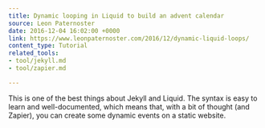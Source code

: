 ```yaml
---
title: Dynamic looping in Liquid to build an advent calendar
source: Leon Paternoster
date: 2016-12-04 16:02:00 +0000
link: https://www.leonpaternoster.com/2016/12/dynamic-liquid-loops/
content_type: Tutorial
related_tools:
- tool/jekyll.md
- tool/zapier.md

---
```

This is one of the best things about Jekyll and Liquid. The syntax is easy to learn and well-documented, which means that, with a bit of thought (and Zapier), you can create some dynamic events on a static website.
